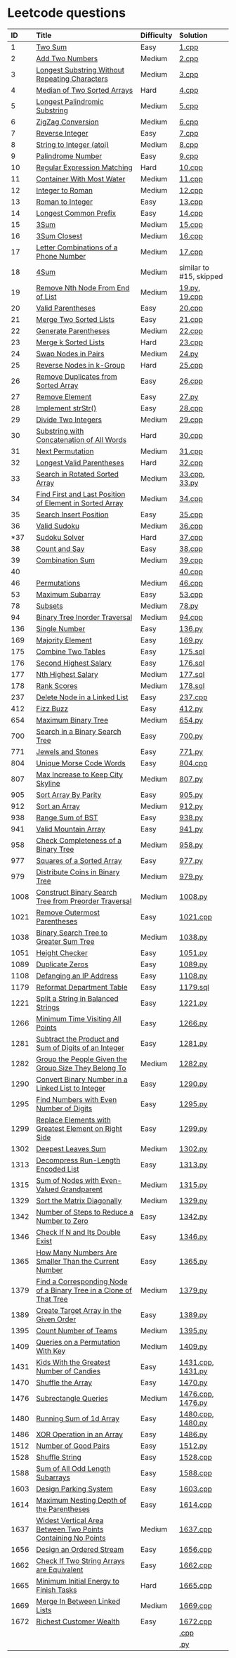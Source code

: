 # Leetcode questions
| ID | Title | Difficulty | Solution
| :------------ | :------------ | :------------ | :------------ |
| 1 | [Two Sum](https://leetcode.com/problems/two-sum/) | Easy | [1.cpp](Problems/1.cpp)|
| 2 | [Add Two Numbers](https://leetcode.com/problems/add-two-numbers/) | Medium | [2.cpp](Problems/2.cpp)|
| 3 | [Longest Substring Without Repeating Characters](https://leetcode.com/problems/longest-substring-without-repeating-characters/) | Medium | [3.cpp](Problems/3.cpp)|
| 4 | [Median of Two Sorted Arrays](https://leetcode.com/problems/median-of-two-sorted-arrays/) | Hard | [4.cpp](Problems/4.cpp)|
| 5 | [Longest Palindromic Substring](https://leetcode.com/problems/longest-palindromic-substring/) | Medium | [5.cpp](Problems/5.cpp)|
| 6 | [ZigZag Conversion](https://leetcode.com/problems/zigzag-conversion) | Medium | [6.cpp](Problems/6.cpp)|
| 7 | [Reverse Integer](https://leetcode.com/problems/reverse-integer/) | Easy | [7.cpp](Problems/7.cpp)|
| 8 | [String to Integer (atoi)](https://leetcode.com/problems/string-to-integer-atoi/) | Medium | [8.cpp](Problems/8.cpp)|
| 9 | [Palindrome Number](https://leetcode.com/problems/palindrome-number/) | Easy | [9.cpp](Problems/9.cpp)|
| 10 | [Regular Expression Matching](https://leetcode.com/problems/regular-expression-matching/) | Hard | [10.cpp](Problems/10.cpp)|
| 11 | [Container With Most Water](https://leetcode.com/problems/container-with-most-water/) | Medium | [11.cpp](Problems/11.cpp)|
| 12 | [Integer to Roman](https://leetcode.com/problems/integer-to-roman/) | Medium | [12.cpp](Problems/12.cpp)|
| 13 | [Roman to Integer](https://leetcode.com/problems/roman-to-integer/) | Easy | [13.cpp](Problems/13.cpp)|
| 14 | [Longest Common Prefix](https://leetcode.com/problems/longest-common-prefix/) | Easy | [14.cpp](Problems/14.cpp)|
| 15 | [3Sum](https://leetcode.com/problems/3sum/) | Medium | [15.cpp](Problems/15.cpp)|
| 16 | [3Sum Closest](https://leetcode.com/problems/3sum-closest/) | Medium | [16.cpp](Problems/16.cpp)|
| 17 | [Letter Combinations of a Phone Number](https://leetcode.com/problems/letter-combinations-of-a-phone-number/) | Medium | [17.cpp](Problems/17.cpp)|
| 18 | [4Sum](https://leetcode.com/problems/4sum/) | Medium | similar to #15, skipped|
| 19 | [Remove Nth Node From End of List](https://leetcode.com/problems/remove-nth-node-from-end-of-list/) | Medium | [19.py](Problems/19.py), [19.cpp](Problems/19.cpp)|
| 20 | [Valid Parentheses](https://leetcode.com/problems/valid-parentheses/) | Easy | [20.cpp](Problems/20.cpp)|
| 21 | [Merge Two Sorted Lists](https://leetcode.com/problems/merge-two-sorted-lists/) | Easy | [21.cpp](Problems/21.cpp)|
| 22 | [Generate Parentheses](https://leetcode.com/problems/generate-parentheses/) | Medium | [22.cpp](Problems/22.cpp)|
| 23 | [Merge k Sorted Lists](https://leetcode.com/problems/merge-k-sorted-lists/) | Hard | [23.cpp](Problems/23.cpp)|
| 24 | [Swap Nodes in Pairs](https://leetcode.com/problems/swap-nodes-in-pairs/) | Medium | [24.py](Problems/24.py)|
| 25 | [Reverse Nodes in k-Group](https://leetcode.com/problems/reverse-nodes-in-k-group/) | Hard | [25.cpp](Problems/25.cpp)|
| 26 | [Remove Duplicates from Sorted Array](https://leetcode.com/problems/remove-duplicates-from-sorted-array/) | Easy | [26.cpp](Problems/26.cpp)|
| 27 | [Remove Element](https://leetcode.com/problems/remove-element/) | Easy | [27.py](Problems/27.py)|
| 28 | [Implement strStr()](https://leetcode.com/problems/implement-strstr/) | Easy | [28.cpp](Problems/28.cpp)|
| 29 | [Divide Two Integers](https://leetcode.com/problems/divide-two-integers/) | Medium | [29.cpp](Problems/29.cpp)|
| 30 | [Substring with Concatenation of All Words](https://leetcode.com/problems/substring-with-concatenation-of-all-words/) | Hard | [30.cpp](Problems/30.cpp)|
| 31 | [Next Permutation](https://leetcode.com/problems/next-permutation/) | Medium | [31.cpp](Problems/31.cpp)|
| 32 | [Longest Valid Parentheses](https://leetcode.com/problems/longest-valid-parentheses/) | Hard | [32.cpp](Problems/32.cpp)|
| 33 | [Search in Rotated Sorted Array](https://leetcode.com/problems/search-in-rotated-sorted-array/) | Medium | [33.cpp](Problems/33.cpp), [33.py](Problems/33.py)|
| 34 | [Find First and Last Position of Element in Sorted Array](https://leetcode.com/problems/find-first-and-last-position-of-element-in-sorted-array/) | Medium | [34.cpp](Problems/34.cpp)|
| 35 | [Search Insert Position](https://leetcode.com/problems/search-insert-position/) | Easy | [35.cpp](Problems/35.cpp)|
| 36 | [Valid Sudoku](https://leetcode.com/problems/valid-sudoku/) | Medium | [36.cpp](Problems/36.cpp)|
| *37 | [Sudoku Solver](https://leetcode.com/problems/sudoku-solver/) | Hard | [37.cpp](Problems/37.cpp)|
| 38 | [Count and Say](https://leetcode.com/problems/count-and-say/) | Easy | [38.cpp](Problems/38.cpp)|
| 39 | [Combination Sum](https://leetcode.com/problems/combination-sum/) | Medium | [39.cpp](Problems/39.cpp)|
| 40 | []() |  | [40.cpp](Problems/40.cpp)|
| 46 | [Permutations](https://leetcode.com/problems/permutations/) | Medium | [46.cpp](Problems/46.cpp)|
| 53 | [Maximum Subarray](https://leetcode.com/problems/maximum-subarray/) | Easy | [53.cpp](Problems/53.cpp)|
| 78 | [Subsets](https://leetcode.com/problems/subsets/) | Medium | [78.py](Problems/78.py)|
| 94 | [Binary Tree Inorder Traversal](https://leetcode.com/problems/binary-tree-inorder-traversal/) | Medium | [94.cpp](Problems/94.cpp)|
| 136 | [Single Number](https://leetcode.com/problems/single-number/) | Easy | [136.py](Problems/136.py)|
| 169 | [Majority Element](https://leetcode.com/problems/majority-element/) | Easy | [169.py](Problems/169.py)|
| 175 | [Combine Two Tables](https://leetcode.com/problems/combine-two-tables/) | Easy | [175.sql](Problems/175.sql)|
| 176 | [Second Highest Salary](https://leetcode.com/problems/second-highest-salary/) | Easy | [176.sql](Problems/176.sql)|
| 177 | [Nth Highest Salary](https://leetcode.com/problems/nth-highest-salary/) | Medium | [177.sql](Problems/177.sql)|
| 178 | [Rank Scores](https://leetcode.com/problems/rank-scores/) | Medium | [178.sql](Problems/178.sql)|
| 237 | [Delete Node in a Linked List](https://leetcode.com/problems/delete-node-in-a-linked-list/) | Easy | [237.cpp](Problems/237.cpp)|
| 412 | [Fizz Buzz](https://leetcode.com/problems/fizz-buzz/) | Easy | [412.py](Problems/412.py)|
| 654 | [Maximum Binary Tree](https://leetcode.com/problems/maximum-binary-tree/) | Medium | [654.py](Problems/654.py)|
| 700 | [Search in a Binary Search Tree](https://leetcode.com/problems/search-in-a-binary-search-tree/) | Easy | [700.py](Problems/700.py)|
| 771 | [Jewels and Stones](https://leetcode.com/problems/jewels-and-stones/) | Easy | [771.py](Problems/771.py)|
| 804 | [Unique Morse Code Words](https://leetcode.com/problems/unique-morse-code-words/) | Easy | [804.cpp](Problems/804.cpp)|
| 807 | [Max Increase to Keep City Skyline](https://leetcode.com/problems/max-increase-to-keep-city-skyline/) | Medium | [807.py](Problems/807.py)|
| 905 | [Sort Array By Parity](https://leetcode.com/problems/sort-array-by-parity/) | Easy | [905.py](Problems/905.py)|
| 912 | [Sort an Array](https://leetcode.com/problems/sort-an-array/) | Medium | [912.py](Problems/912.py)|
| 938 | [Range Sum of BST](https://leetcode.com/problems/range-sum-of-bst/) | Easy | [938.py](Problems/938.py)|
| 941 | [Valid Mountain Array](https://leetcode.com/problems/valid-mountain-array/) | Easy | [941.py](Problems/941.py)|
| 958 | [Check Completeness of a Binary Tree](https://leetcode.com/problems/check-completeness-of-a-binary-tree/) | Medium | [958.py](Problems/958.py)|
| 977 | [Squares of a Sorted Array](https://leetcode.com/problems/squares-of-a-sorted-array/) | Easy | [977.py](Problems/977.py)|
| 979 | [Distribute Coins in Binary Tree](https://leetcode.com/problems/distribute-coins-in-binary-tree/) | Medium | [979.py](Problems/979.py)|
| 1008 | [Construct Binary Search Tree from Preorder Traversal](https://leetcode.com/problems/construct-binary-search-tree-from-preorder-traversal/) | Medium | [1008.py](Problems/1008.py)|
| 1021 | [Remove Outermost Parentheses](https://leetcode.com/problems/remove-outermost-parentheses/) | Easy | [1021.cpp](Problems/1021.cpp)|
| 1038 | [Binary Search Tree to Greater Sum Tree](https://leetcode.com/problems/binary-search-tree-to-greater-sum-tree/) | Medium | [1038.py](Problems/1038.py)|
| 1051 | [Height Checker](https://leetcode.com/problems/height-checker/) | Easy | [1051.py](Problems/1051.py)|
| 1089 | [Duplicate Zeros](https://leetcode.com/problems/duplicate-zeros/) | Easy | [1089.py](Problems/1089.py)|
| 1108 | [Defanging an IP Address](https://leetcode.com/problems/defanging-an-ip-address/) | Easy | [1108.py](Problems/1108.py)|
| 1179 | [Reformat Department Table](https://leetcode.com/problems/reformat-department-table/) | Easy | [1179.sql](Problems/1179.sql)|
| 1221 | [Split a String in Balanced Strings](https://leetcode.com/problems/split-a-string-in-balanced-strings/) | Easy | [1221.py](Problems/1221.py)|
| 1266 | [Minimum Time Visiting All Points](https://leetcode.com/problems/minimum-time-visiting-all-points/) | Easy | [1266.py](Problems/1266.py)|
| 1281 | [Subtract the Product and Sum of Digits of an Integer](https://leetcode.com/problems/subtract-the-product-and-sum-of-digits-of-an-integer/) | Easy | [1281.py](Problems/1281.py)|
| 1282 | [Group the People Given the Group Size They Belong To](https://leetcode.com/problems/group-the-people-given-the-group-size-they-belong-to/) | Medium | [1282.py](Problems/1282.py)|
| 1290 | [Convert Binary Number in a Linked List to Integer](https://leetcode.com/problems/convert-binary-number-in-a-linked-list-to-integer/) | Easy | [1290.py](Problems/1290.py)|
| 1295 | [Find Numbers with Even Number of Digits](https://leetcode.com/problems/find-numbers-with-even-number-of-digits/) | Easy | [1295.py](Problems/1295.py)|
| 1299 | [Replace Elements with Greatest Element on Right Side](https://leetcode.com/problems/replace-elements-with-greatest-element-on-right-side/) | Easy | [1299.py](Problems/1299.py)|
| 1302 | [Deepest Leaves Sum](https://leetcode.com/problems/deepest-leaves-sum/) | Medium | [1302.py](Problems/1302.py)|
| 1313 | [Decompress Run-Length Encoded List](https://leetcode.com/problems/decompress-run-length-encoded-list/) | Easy | [1313.py](Problems/1313.py)|
| 1315 | [Sum of Nodes with Even-Valued Grandparent](https://leetcode.com/problems/sum-of-nodes-with-even-valued-grandparent/) | Medium | [1315.py](Problems/1315.py)|
| 1329 | [Sort the Matrix Diagonally](https://leetcode.com/problems/sort-the-matrix-diagonally/) | Medium | [1329.py](Problems/1329.py)|
| 1342 | [Number of Steps to Reduce a Number to Zero](https://leetcode.com/problems/number-of-steps-to-reduce-a-number-to-zero/) | Easy | [1342.py](Problems/1342.py)|
| 1346 | [Check If N and Its Double Exist](https://leetcode.com/problems/check-if-n-and-its-double-exist/) | Easy | [1346.py](Problems/1346.py)|
| 1365 | [How Many Numbers Are Smaller Than the Current Number](https://leetcode.com/problems/how-many-numbers-are-smaller-than-the-current-number/) | Easy | [1365.py](Problems/1365.py)|
| 1379 | [Find a Corresponding Node of a Binary Tree in a Clone of That Tree](https://leetcode.com/problems/find-a-corresponding-node-of-a-binary-tree-in-a-clone-of-that-tree/) | Medium | [1379.py](Problems/1379.py)|
| 1389 | [Create Target Array in the Given Order](https://leetcode.com/problems/create-target-array-in-the-given-order/) | Easy | [1389.py](Problems/1389.py)|
| 1395 | [Count Number of Teams](https://leetcode.com/problems/count-number-of-teams/) | Medium | [1395.py](Problems/1395.py)|
| 1409 | [Queries on a Permutation With Key](https://leetcode.com/problems/queries-on-a-permutation-with-key/) | Medium | [1409.py](Problems/1409.py)|
| 1431 | [Kids With the Greatest Number of Candies](https://leetcode.com/problems/kids-with-the-greatest-number-of-candies/) | Easy | [1431.cpp](Problems/1431.cpp), [1431.py](Problems/1431.py)|
| 1470 | [Shuffle the Array](https://leetcode.com/problems/shuffle-the-array/) | Easy | [1470.py](Problems/1470.py)|
| 1476 | [Subrectangle Queries](https://leetcode.com/problems/subrectangle-queries/) | Medium | [1476.cpp](Problems/1476.cpp), [1476.py](Problems/1476.py)|
| 1480 | [Running Sum of 1d Array](https://leetcode.com/problems/running-sum-of-1d-array/) | Easy | [1480.cpp](Problems/1480.cpp), [1480.py](Problems/1480.py)|
| 1486 | [XOR Operation in an Array](https://leetcode.com/problems/xor-operation-in-an-array/) | Easy | [1486.py](Problems/1486.py)|
| 1512 | [Number of Good Pairs](https://leetcode.com/problems/number-of-good-pairs/) | Easy | [1512.py](Problems/1512.py)|
| 1528 | [Shuffle String](https://leetcode.com/problems/shuffle-string/) | Easy | [1528.cpp](Problems/1528.cpp)|
| 1588 | [Sum of All Odd Length Subarrays](https://leetcode.com/problems/sum-of-all-odd-length-subarrays/) | Easy | [1588.cpp](Problems/1588.cpp)|
| 1603 | [Design Parking System](https://leetcode.com/problems/design-parking-system/) | Easy | [1603.cpp](Problems/1603.cpp)|
| 1614 | [Maximum Nesting Depth of the Parentheses](https://leetcode.com/problems/maximum-nesting-depth-of-the-parentheses/) | Easy | [1614.cpp](Problems/1614.cpp)|
| 1637 | [Widest Vertical Area Between Two Points Containing No Points](https://leetcode.com/problems/widest-vertical-area-between-two-points-containing-no-points/) | Medium | [1637.cpp](Problems/1637.cpp)|
| 1656 | [Design an Ordered Stream](https://leetcode.com/problems/design-an-ordered-stream/) | Easy | [1656.cpp](Problems/1656.cpp)|
| 1662 | [Check If Two String Arrays are Equivalent](https://leetcode.com/problems/check-if-two-string-arrays-are-equivalent/) | Easy | [1662.cpp](Problems/1662.cpp)|
| 1665 | [Minimum Initial Energy to Finish Tasks](https://leetcode.com/problems/minimum-initial-energy-to-finish-tasks/) | Hard | [1665.cpp](Problems/1665.cpp)|
| 1669 | [Merge In Between Linked Lists](https://leetcode.com/problems/merge-in-between-linked-lists/) | Medium | [1669.cpp](Problems/1669.cpp)|
| 1672 | [Richest Customer Wealth](https://leetcode.com/problems/richest-customer-wealth/) | Easy | [1672.cpp](Problems/1672.cpp)|
|  | []() |  | [.cpp](Problems/.cpp)|
|  | []() |  | [.py](Problems/.py)|


